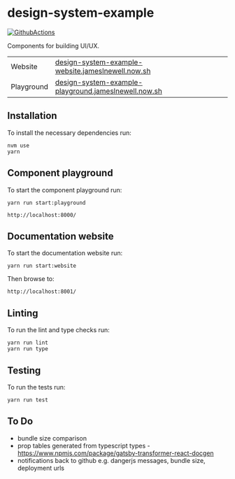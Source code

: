 # design-system-example

[![GithubActions](https://github.com/jameslnewell/design-system-example/workflows/CI/badge.svg)](https://github.com/jameslnewell/design-system-example/actions)

Components for building UI/UX.

|            |                                                                                                                       |
| ---------- | --------------------------------------------------------------------------------------------------------------------- |
| Website    | [design-system-example-website.jameslnewell.now.sh](https://design-system-example-website.jameslnewell.now.sh/)       |
| Playground | [design-system-example-playground.jameslnewell.now.sh](https://design-system-example-playground.jameslnewell.now.sh/) |

## Installation

To install the necessary dependencies run:

```
nvm use
yarn
```

## Component playground

To start the component playground run:

```
yarn run start:playground
```

```
http://localhost:8000/
```

## Documentation website

To start the documentation website run:

```
yarn run start:website
```

Then browse to:

```
http://localhost:8001/
```

## Linting

To run the lint and type checks run:

```
yarn run lint
yarn run type
```

## Testing

To run the tests run:

```
yarn run test
```

## To Do

- bundle size comparison
- prop tables generated from typescript types - https://www.npmjs.com/package/gatsby-transformer-react-docgen
- notifications back to github e.g. dangerjs messages, bundle size, deployment urls
